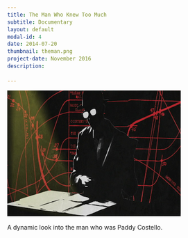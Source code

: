 ```yaml
---
title: The Man Who Knew Too Much 
subtitle: Documentary
layout: default
modal-id: 4
date: 2014-07-20
thumbnail: theman.png
project-date: November 2016
description: 

---
```


<img src="img/portfolio/theman.png" /> 

A dynamic look into the man who was Paddy Costello. 